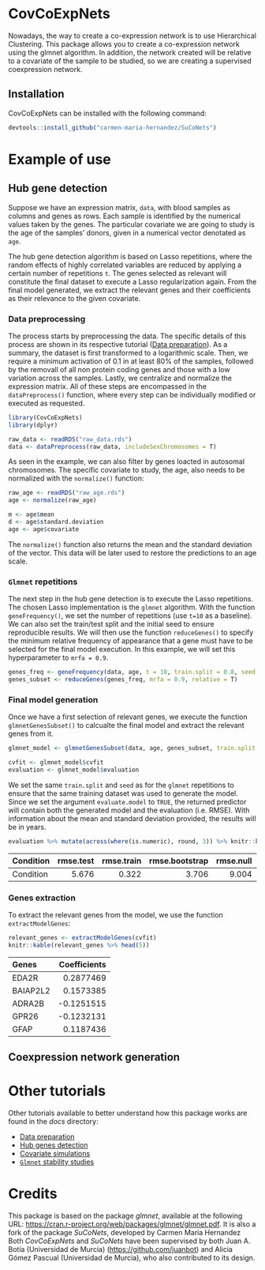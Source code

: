 
<!-- README.md is generated from README.Rmd. Please edit that file -->

# CovCoExpNets

<!-- badges: start -->

<!-- badges: end -->

Nowadays, the way to create a co-expression network is to use
Hierarchical Clustering. This package allows you to create a
co-expression network using the glmnet algorithm. In addition, the
network created will be relative to a covariate of the sample to be
studied, so we are creating a supervised coexpression network.

## Installation

CovCoExpNets can be installed with the following command:

``` r
devtools::install_github("carmen-maria-hernandez/SuCoNets")
```

# Example of use

## Hub gene detection

Suppose we have an expression matrix, `data`, with blood samples as
columns and genes as rows. Each sample is identified by the numerical
values taken by the genes. The particular covariate we are going to
study is the age of the samples’ donors, given in a numerical vector
denotated as `age`.

The hub gene detection algorithm is based on Lasso repetitions, where
the random effects of highly correlated variables are reduced by
applying a certain number of repetitions `t`. The genes selected as
relevant will constitute the final dataset to execute a Lasso
regularization again. From the final model generated, we extract the
relevant genes and their coefficients as their relevance to the given
covariate.

### Data preprocessing

The process starts by preprocessing the data. The specific details of
this process are shown in its respective tutorial ([Data
preparation](docs/Data_preparation)). As a summary, the dataset is first
transformed to a logarithmic scale. Then, we require a minimum
activation of 0.1 in at least 80% of the samples, followed by the
removall of all non protein coding genes and those with a low variation
across the samples. Lastly, we centralize and normalize the expression
matrix. All of these steps are encompassed in the `dataPreprocess()`
function, where every step can be individually modified or executed as
requested.

``` r
library(CovCoExpNets)
library(dplyr)

raw_data <- readRDS("raw_data.rds")
data <- dataPreprocess(raw_data, includeSexChromosomes = T)
```

As seen in the example, we can also filter by genes loacted in autosomal
chromosomes. The specific covariate to study, the age, also needs to be
normalized with the `normalize()` function:

``` r
raw_age <- readRDS("raw_age.rds")
age <- normalize(raw_age)

m <- age$mean
d <- age$standard.deviation
age <- age$covariate
```

The `normalize()` function also returns the mean and the standard
deviation of the vector. This data will be later used to restore the
predictions to an age scale.

### `Glmnet` repetitions

The next step in the hub gene detection is to execute the Lasso
repetitions. The chosen Lasso implementation is the `glmnet` algorithm.
With the function `geneFrequency()`, we set the number of repetitions
(use `t=10` as a baseline). We can also set the train/test split and the
initial seed to ensure reproducible results. We will then use the
function `reduceGenes()` to specify the minimum relative frequency of
appearance that a gene must have to be selected for the final model
execution. In this example, we will set this hyperparameter to `mrfa
= 0.9`.

``` r
genes_freq <- geneFrequency(data, age, t = 10, train.split = 0.8, seed = 1796)
genes_subset <- reduceGenes(genes_freq, mrfa = 0.9, relative = T)
```

### Final model generation

Once we have a first selection of relevant genes, we execute the
function `glmnetGenesSubset()` to calcualte the final model and extract
the relevant genes from
it.

``` r
glmnet_model <- glmnetGenesSubset(data, age, genes_subset, train.split = 0.8, seed = 1796, evaluate.model = T, m = m, d = d)

cvfit <- glmnet_model$cvfit
evaluation <- glmnet_model$evaluation
```

We set the same `train.split` and `seed` as for the `glmnet` repetitions
to ensure that the same training dataset was used to generate the model.
Since we set the argument `evaluate.model` to `TRUE`, the returned
predictor will contain both the generated model and the evaluation
(i.e. RMSE). With information about the mean and standard deviation
provided, the results will be in
years.

``` r
evaluation %>% mutate(across(where(is.numeric), round, 3)) %>% knitr::kable()
```

| Condition | rmse.test | rmse.train | rmse.bootstrap | rmse.null | Samples.train | Samples.test | Initial.predictors | Returned.predictors | r2.train | r2.test | r2\_adj.train | r2\_adj.test |
| :-------- | --------: | ---------: | -------------: | --------: | ------------: | -----------: | -----------------: | ------------------: | -------: | ------: | ------------: | -----------: |
| Condition |     5.676 |      0.322 |          3.706 |     9.004 |           204 |           51 |              15516 |                 173 |    0.999 |   0.598 |         0.993 |        1.163 |

### Genes extraction

To extract the relevant genes from the model, we use the function
`extractModelGenes`:

``` r
relevant_genes <- extractModelGenes(cvfit)
knitr::kable(relevant_genes %>% head(5))
```

| Genes    | Coefficients |
| :------- | -----------: |
| EDA2R    |    0.2877469 |
| BAIAP2L2 |    0.1573385 |
| ADRA2B   |  \-0.1251515 |
| GPR26    |  \-0.1232131 |
| GFAP     |    0.1187436 |

## Coexpression network generation

# Other tutorials

Other tutorials available to better understand how this package works
are found in the *docs* directory:

  - [Data preparation](docs/Data_preparation)
  - [Hub genes detection](docs/Hub_genes_detection)
  - [Covariate simulations](docs/Simulation_framework)
  - [`Glmnet` stability studies](docs/Stability_glmnet)

# Credits

This package is based on the package *glmnet*, available at the
following URL:
<https://cran.r-project.org/web/packages/glmnet/glmnet.pdf>. It is also
a fork of the package *SuCoNets*, developed by Carmen María Hernandez
Both *CovCoExpNets* and *SuCoNets* have been supervised by both Juan A.
Botía (Universidad de Murcia) (<https://github.com/juanbot>) and Alicia
Gómez Pascual (Universidad de Murcia), who also contributed to its
design.
